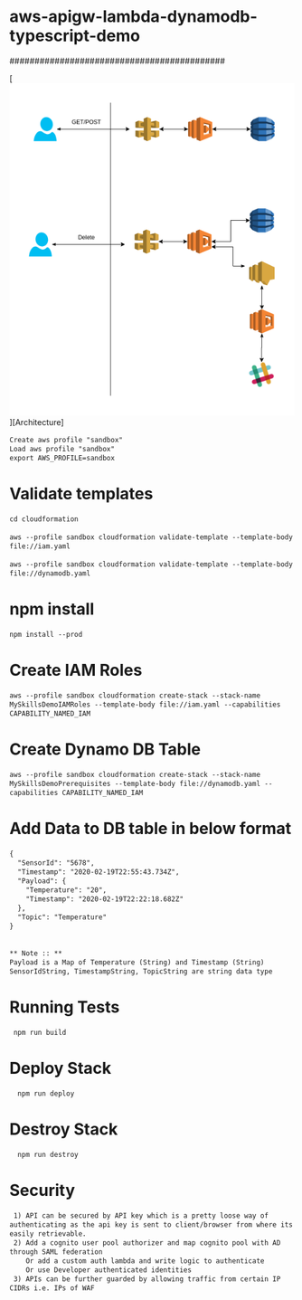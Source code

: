 # aws-apigw-lambda-dynamodb-typescript-demo
###########################################

[![](Architecture.png)][Architecture]

    Create aws profile "sandbox"
    Load aws profile "sandbox"
    export AWS_PROFILE=sandbox

   
   # Validate templates
   
    cd cloudformation
   
    aws --profile sandbox cloudformation validate-template --template-body file://iam.yaml
   
    aws --profile sandbox cloudformation validate-template --template-body file://dynamodb.yaml
   
   # npm install
    npm install --prod
   
   # Create IAM Roles
    aws --profile sandbox cloudformation create-stack --stack-name MySkillsDemoIAMRoles --template-body file://iam.yaml --capabilities CAPABILITY_NAMED_IAM
   # Create Dynamo DB Table
    aws --profile sandbox cloudformation create-stack --stack-name MySkillsDemoPrerequisites --template-body file://dynamodb.yaml --capabilities CAPABILITY_NAMED_IAM
   
  # Add Data to DB table in below format
  
    {
      "SensorId": "5678",
      "Timestamp": "2020-02-19T22:55:43.734Z",
      "Payload": {
        "Temperature": "20",
        "Timestamp": "2020-02-19T22:22:18.682Z"
      },
      "Topic": "Temperature"
    }
    
   	
    ** Note :: **
    Payload is a Map of Temperature (String) and Timestamp (String)
    SensorIdString, TimestampString, TopicString are string data type
 
 
  # Running Tests
  
     npm run build
  
  # Deploy Stack
   
      npm run deploy  
      
  # Destroy Stack
   
      npm run destroy
 
# Security
  
     1) API can be secured by API key which is a pretty loose way of authenticating as the api key is sent to client/browser from where its easily retrievable.
     2) Add a cognito user pool authorizer and map cognito pool with AD through SAML federation
        Or add a custom auth lambda and write logic to authenticate
        Or use Developer authenticated identities
     3) APIs can be further guarded by allowing traffic from certain IP CIDRs i.e. IPs of WAF 
